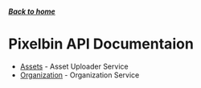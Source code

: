 ##### [Back to home](../README.md)

# Pixelbin API Documentaion

-   [Assets](ASSETS.md) - Asset Uploader Service
-   [Organization](ORGANIZATION.md) - Organization Service
